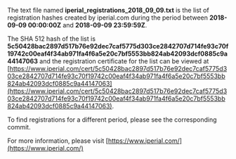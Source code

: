 The text file named **iperial_registrations_2018_09_09.txt** is the list of registration hashes created by iperial.com during the period between **2018-09-09 00:00:00Z** and **2018-09-09 23:59:59Z**.

The SHA 512 hash of the list is **5c50428bac2897d517b76e92dec7caf5775d303ce2842707d714fe93c70f19742c00eaf4f34ab971fa4f6a5e20c7bf5553bb824ab42093dcf0885c9a44147063** and the registration certificate for the list can be viewed at [https://www.iperial.com/cert/5c50428bac2897d517b76e92dec7caf5775d303ce2842707d714fe93c70f19742c00eaf4f34ab971fa4f6a5e20c7bf5553bb824ab42093dcf0885c9a44147063](https://www.iperial.com/cert/5c50428bac2897d517b76e92dec7caf5775d303ce2842707d714fe93c70f19742c00eaf4f34ab971fa4f6a5e20c7bf5553bb824ab42093dcf0885c9a44147063).

To find registrations for a different period, please see the corresponding commit.

For more information, please visit [https://www.iperial.com/](https://www.iperial.com/)
